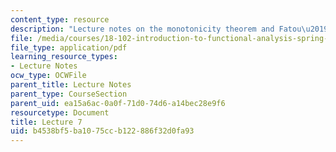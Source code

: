 ```yaml
---
content_type: resource
description: "Lecture notes on the monotonicity theorem and Fatou\u2019s Lemma."
file: /media/courses/18-102-introduction-to-functional-analysis-spring-2009/b4538bf5ba1075ccb122886f32d0fa93_MIT18_102s09_lec07.pdf
file_type: application/pdf
learning_resource_types:
- Lecture Notes
ocw_type: OCWFile
parent_title: Lecture Notes
parent_type: CourseSection
parent_uid: ea15a6ac-0a0f-71d0-74d6-a14bec28e9f6
resourcetype: Document
title: Lecture 7
uid: b4538bf5-ba10-75cc-b122-886f32d0fa93
---
```

